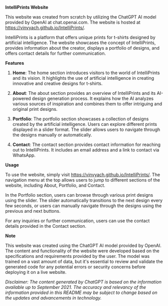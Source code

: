 **IntelliPrints Website**

This website was created from scratch by utilizing the ChatGPT AI model provided by OpenAI at chat.openai.com. The website is hosted at https://vinvyach.github.io/IntelliPrints/.

IntelliPrints is a platform that offers unique prints for t-shirts designed by artificial intelligence. The website showcases the concept of IntelliPrints, provides information about the creator, displays a portfolio of designs, and offers contact details for further communication.

**Features**

1. **Home**: The home section introduces visitors to the world of IntelliPrints and its vision. It highlights the use of artificial intelligence in creating innovative and creative designs for t-shirts.

2. **About**: The about section provides an overview of IntelliPrints and its AI-powered design generation process. It explains how the AI analyzes various sources of inspiration and combines them to offer intriguing and original print designs.

3. **Portfolio**: The portfolio section showcases a collection of designs created by the artificial intelligence. Users can explore different prints displayed in a slider format. The slider allows users to navigate through the designs manually or automatically.

4. **Contact**: The contact section provides contact information for reaching out to IntelliPrints. It includes an email address and a link to contact via WhatsApp.

**Usage**

To use the website, simply visit https://vinvyach.github.io/IntelliPrints/. The navigation menu at the top allows users to jump to different sections of the website, including About, Portfolio, and Contact.

In the Portfolio section, users can browse through various print designs using the slider. The slider automatically transitions to the next design every few seconds, or users can manually navigate through the designs using the previous and next buttons.

For any inquiries or further communication, users can use the contact details provided in the Contact section.

**Note**

This website was created using the ChatGPT AI model provided by OpenAI. The content and functionality of the website were developed based on the specifications and requirements provided by the user. The model was trained on a vast amount of data, but it's essential to review and validate the generated code for any potential errors or security concerns before deploying it on a live website.

*Disclaimer: The content generated by ChatGPT is based on the information available up to September 2021. The accuracy and relevancy of the information provided in this README may be subject to change based on the updates and advancements in technology.*

